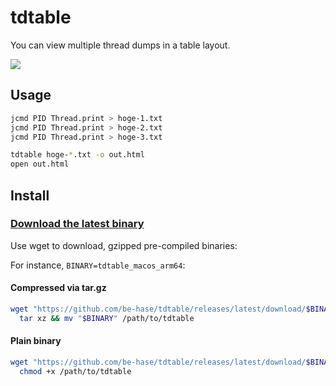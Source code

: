 # tdtable

You can view multiple thread dumps in a table layout.

![](https://github.com/be-hase/tdtable/assets/903482/2cc02f79-6231-4326-931d-9c8909345954)

## Usage

```bash
jcmd PID Thread.print > hoge-1.txt
jcmd PID Thread.print > hoge-2.txt
jcmd PID Thread.print > hoge-3.txt

tdtable hoge-*.txt -o out.html
open out.html
```

## Install

### [Download the latest binary](https://github.com/be-hase/tdtable/releases/latest)

Use wget to download, gzipped pre-compiled binaries:

For instance, `BINARY=tdtable_macos_arm64`:

#### Compressed via tar.gz

```bash
wget "https://github.com/be-hase/tdtable/releases/latest/download/$BINARY.tar.gz" -O - | \
  tar xz && mv "$BINARY" /path/to/tdtable
```

#### Plain binary

```bash
wget "https://github.com/be-hase/tdtable/releases/latest/download/$BINARY" -O /path/to/tdtable && \
  chmod +x /path/to/tdtable
```
